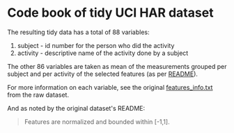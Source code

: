 # Code book of tidy UCI HAR dataset

The resulting tidy data has a total of 88 variables:

1. subject - id number for the person who did the activity
2. activity - descriptive name of the activity done by a subject

The other 86 variables are taken as mean of the measurements
grouped per subject and per activity of the selected features
(as per [README](https://github.com/xtinkrr/GACDProject/blob/master/README.md)).

For more information on each variable, see the original
[features_info.txt](https://github.com/xtinkrr/GACDProject/blob/master/features_info.txt)
from the raw dataset.

And as noted by the original dataset's README:

> Features are normalized and bounded within [-1,1].
